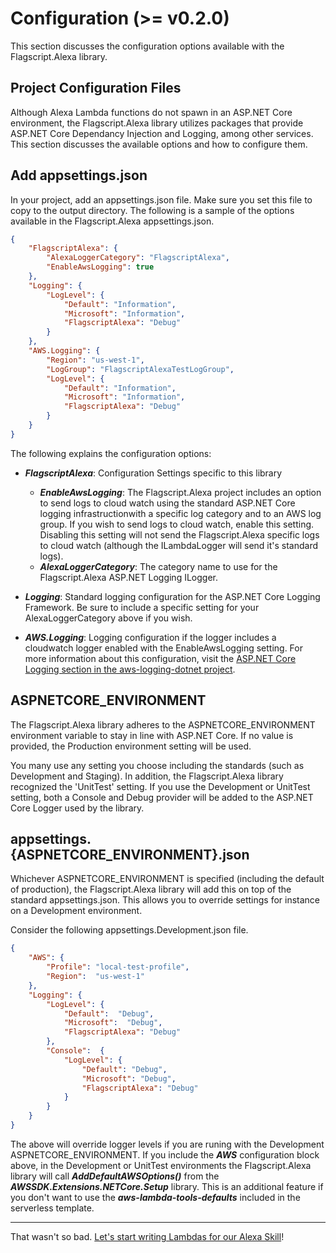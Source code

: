 # Configuration (>= v0.2.0)

This section discusses the configuration options available with the Flagscript.Alexa library.

## Project Configuration Files

Although Alexa Lambda functions do not spawn in an ASP.NET Core environment, the Flagscript.Alexa library utilizes packages that provide ASP.NET Core Dependancy Injection and Logging, among other services. This section discusses the available options and how to configure them. 

## Add appsettings.json

In your project, add an appsettings.json file. Make sure you set this file to copy to the output directory. The following is a sample of the options available in the Flagscript.Alexa appsettings.json. 

```json
{
	"FlagscriptAlexa": {
		"AlexaLoggerCategory": "FlagscriptAlexa",
		"EnableAwsLogging": true
	},
	"Logging": {
		"LogLevel": {
			"Default": "Information",
			"Microsoft": "Information",
			"FlagscriptAlexa": "Debug"
		}
	},
	"AWS.Logging": {
		"Region": "us-west-1",
		"LogGroup": "FlagscriptAlexaTestLogGroup",
		"LogLevel": {
			"Default": "Information",
			"Microsoft": "Information",
			"FlagscriptAlexa": "Debug"
		}
	}
}
```

The following explains the configuration options:

* **_FlagscriptAlexa_**: Configuration Settings specific to this library  
  * **_EnableAwsLogging_**: The Flagscript.Alexa project includes an option to send logs to cloud watch using the standard ASP.NET Core logging infrastructionwith a specific log category and to an AWS log group. If you wish to send logs to cloud watch, enable this setting. Disabling this setting will not send the Flagscript.Alexa specific logs to cloud watch (although the ILambdaLogger will send it's standard logs).  
  * **_AlexaLoggerCategory_**: The category name to use for the Flagscript.Alexa ASP.NET Logging ILogger.

* **_Logging_**: Standard logging configuration for the ASP.NET Core Logging Framework. Be sure to include a specific setting for your AlexaLoggerCategory above if you wish.

* **_AWS.Logging_**: Logging configuration if the logger includes a cloudwatch logger enabled with the EnableAwsLogging setting. For more information about this configuration, visit the [ASP.NET Core Logging section in the aws-logging-dotnet project](https://github.com/aws/aws-logging-dotnet).


## ASPNETCORE_ENVIRONMENT

The Flagscript.Alexa library adheres to the ASPNETCORE_ENVIRONMENT environment variable to stay in line with ASP.NET Core. If no value is provided, the Production environment setting will be used.  

You many use any setting you choose including the standards (such as Development and Staging). In addition, the Flagscript.Alexa library recognized the 'UnitTest' setting. If you use the Development or UnitTest setting, both a Console and Debug provider will be added to the ASP.NET Core Logger used by the library.

## appsettings.{ASPNETCORE_ENVIRONMENT}.json

Whichever ASPNETCORE_ENVIRONMENT is specified (including the default of production), the Flagscript.Alexa library will add this on top of the standard appsettings.json. This allows you to override settings for instance on a Development environment. 

Consider the following appsettings.Development.json file. 

```json
{
	"AWS": {
		"Profile": "local-test-profile",
		"Region":  "us-west-1"
	},
	"Logging": {
		"LogLevel": {
			"Default":  "Debug",
			"Microsoft":  "Debug",
			"FlagscriptAlexa": "Debug"
		},
		"Console":  {
			"LogLevel": {
				"Default": "Debug",
				"Microsoft": "Debug",
				"FlagscriptAlexa": "Debug"
			}
		}
	}
}
```

The above will override logger levels if you are runing with the Development ASPNETCORE_ENVIRONMENT. If you include the **_AWS_** configuration block above, in the Development or UnitTest environments the Flagscript.Alexa library will call **_AddDefaultAWSOptions()_** from the **_AWSSDK.Extensions.NETCore.Setup_** library. This is an additional feature if you don't want to use the **_aws-lambda-tools-defaults_** included in the serverless template.

---

That wasn't so bad. [Let's start writing Lambdas for our Alexa Skill](./USING_THE_LIBRARY.md)!